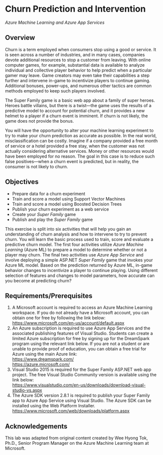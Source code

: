 # Churn Prediction and Intervention
*Azure Machine Learning and Azure App Services*

## Overview
Churn is a term employed when consumers stop using a good or service. It is seen across a number of industries, and in many cases, companies devote additional resources to stop a customer from leaving. With online computer games, for example, substantial data is available to analyze individual and collective player behavior to help predict when a particular gamer may leave. Game creators may even take their capabilities a step further and intervene in-game to incentivize players to continue gaming. Additional bonuses, power-ups, and numerous other tactics are common methods employed to keep such players involved.

The Super Family game is a basic web app about a family of super heroes. Heroes battle villains, but there is a twist—the game uses the results of a predictive model to account for potential churn, and it provides a new helmet to a player if a churn event is imminent. If churn is not likely, the game does not provide the bonus.

You will have the opportunity to alter your machine learning experiment to try to make your churn prediction as accurate as possible. In the real world, misclassification can be costly. Imagine if a company provided a free month of service or a hotel provided a free stay, when the customer was not actually considering alternative services. Money or other resources would have been employed for no reason. The goal in this case is to reduce such false positives—when a churn event is predicted, but in reality, the consumer is not likely to churn.

## Objectives
- Prepare data for a churn experiment
- Train and score a model using Support Vector Machines
- Train and score a model using Boosted Decision Trees
- Publish your churn experiment as a web service
- Create your *Super Family* game
- Publish and play the *Super Family* game

This exercise is split into six activities that will help you gain an understanding of churn analysis and how to intervene to try to prevent churn. You will learn the basic process used to train, score and evaluate a predictive churn model. The first four activities utilize *Azure Machine Learning* (Azure ML) to prepare a model to determine whether or not a player may churn. The final two activities use *Azure App Service* and involve deploying a simple ASP.NET *Super Family* game that invokes your Azure ML model. Based on the prediction returned by Azure ML, in-game behavior changes to incentivize a player to continue playing. Using different selection of features and changes to model parameters, how accurate can you become at predicting churn?

## Requirements/Prerequisites
1.	A Microsoft account is required to access an Azure Machine Learning workspace. If you do not already have a Microsoft account, you can obtain one for free by following the link below:  
https://www.microsoft.com/en-us/account/default.aspx
2.	An Azure subscription is required to use Azure App Services and the associated publishing features of Visual Studio. Students can create a limited Azure subscription for free by signing up for the DreamSpark program using the relevant link below. If you are not a student or are unable to provide proof of education, you can obtain a free trial for Azure using the main Azure link:  
https://www.dreamspark.com/  
https://azure.microsoft.com/
3.	Visual Studio 2015 is required for the Super Family ASP.NET web app project. The free Visual Studio Community version is available using the link below:  
https://www.visualstudio.com/en-us/downloads/download-visual-studio-vs.aspx
4.	The Azure SDK version 2.8.1 is required to publish your Super Family app to Azure App Service using Visual Studio. The Azure SDK can be installed using the Web Platform Installer.  
https://www.microsoft.com/web/downloads/platform.aspx

## Acknowledgements
This lab was adapted from original content created by Wee Hyong Tok, Ph.D., Senior Program Manager on the Azure Machine Learning team at Microsoft.
